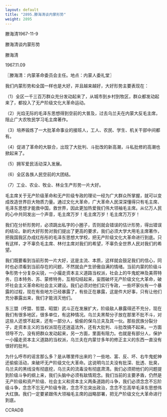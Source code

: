 ```yaml
---
layout: default
title: "2895.滕海清谈内蒙形势"
weight: 2895
---
```


滕海清1967-11-9

滕海清谈内蒙形势

滕海清

1967.11.09

〖滕海清：内蒙革命委员会主任。地点：内蒙人委礼堂〗

我们内蒙形势和全国一样也是大好，并且越来越好，大好形势主要表现在：

（1）全区一千三百万群众充分发动起来了，从城市到乡村到牧区，群众都发动起来了，都投入了无产阶级文化大革命运动。

（2）光焰无际的毛泽东思想得到空前的大普及，过去乌兰夫在内蒙大反毛主席，阻止广大农牧民学习毛主席著作。

（3）培养锻炼了一大批革命事业的接班人，工人、农民、学生、机关干部中间都有。

（4）促进了革命的大联合，出现了大批判、斗批改的新高潮，斗私批修的高潮也掀起来了。

（5）拥军爱民活动深入发展。

（6）全区各族人民空前的大团结。

（7）工业、农业、牧业、林业生产形势一片大好。

毛主席关于无产阶级革命和无产阶级专政的理论一经为广大群众所掌握，就可以变成改造世界巨大物质力量。通过文化大革命，广大革命人民深深懂得只有毛主席、毛泽东思想才能救中国，救世界，因此更加热爱我们伟大领袖毛主席。从亿万人民的心中共同发出一个声音，毛主席万岁！毛主席万岁！毛主席万万岁！

我们在分析形势时，必须跳出私字的小圈子，否则就会错误的估计形势，得出错误的结论。新的大好形势对我们提出了更高的要求，我们必须大学大用毛主席著作，把我国我区办成红彤彤的毛泽东思想大学校，把无产阶级文化大革命进行到底。只有这样，才不辜负毛主席、林付主席对我们的希望，不辜负全世界人民对我们的希望。

我们既要看到当前形势一片大好，这是主流、本质，这样就会鼓足我们的信心，同时也必须看到当前存在的问题，不然就会产生骄傲自满的情绪。当前内蒙的阶级斗争形势十分复杂尖锐，一小撮走资本主义道路当权派，社会上的牛鬼蛇神及美蒋特务，日本特务、苏、蒙修特务，互相勾结起来，妄图破坏无产阶级文化大革命，破坏社会主义革命和社会主义建设。我们必须对他们实行专政，一些坏家伙有一个暴露的过程，现在有些地方已经暴露了，有些正在暴露，这是件大好事，只有让他们充分暴露出来，我们才能消灭他们。

东三盟（呼盟、哲盟、昭盟）武斗正在发展扩大，阶级敌人暴露得还不充分，现在我们有很多地区，很多单位，有这种情况。乌兰夫黑帮分子放在那里不批不斗，对这些人还恨不起来，还有一部分人，偷偷的保乌兰夫及其一伙。那些民族分裂分子，走资本主义的当权派现在还逍遥法外，还有大批判、斗批改搞不起来。一方面领导不力，没有把群众发动起来，另一方面，里面有阻力。也就是有部分人，保护一小撮走资本主义道路的当权派，乌兰夫在内蒙廿多年的修正主义的东西一直没有很好的批判。

为什么呼市的谣言那么多？是从哪里传出来的？一些地、富、反、坏、右牛鬼蛇神还偷偷活动，来破坏无产阶级文化大革命。这说明乌兰夫没有批深、批透、批臭，乌兰夫的黑线没有彻底挖，乌兰夫的流毒没有彻底肃清。我们必须把他们的问题提到阶级斗争的纲上来，我们头脑中必须有敌情观念。我们当前的主要矛盾，仍然是无产阶级和资产阶级、社会主义和资本主义两条道路的斗争，我们必须念念不忘阶级斗争，念念不忘无产阶级专政，念念不忘突出政治，念念不忘高举毛泽东思想伟大红旗。我们一定要紧跟伟大领袖毛主席的战略部署，把无产阶级文化大革命进行到底。

CCRADB

